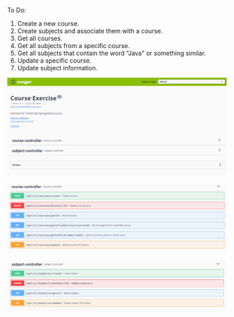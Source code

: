 To Do:

1. Create a new course.
2. Create subjects and associate them with a course.
3. Get all courses.
4. Get all subjects from a specific course.
5. Get all subjects that contain the word "Java" or something similar.
6. Update a specific course.
7. Update subject information.


![swagger-home](https://github.com/SannDag/api-courses-subjects-exercise/blob/main/img/swagger-1.png)

![Logo de mi proyecto](https://github.com/SannDag/api-courses-subjects-exercise/blob/main/img/swagger-course-controller.png)

![Logo de mi proyecto](https://github.com/SannDag/api-courses-subjects-exercise/blob/main/img/swagger-subjects-controller.png)
